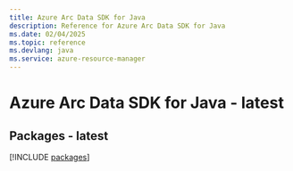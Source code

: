```yaml
---
title: Azure Arc Data SDK for Java
description: Reference for Azure Arc Data SDK for Java
ms.date: 02/04/2025
ms.topic: reference
ms.devlang: java
ms.service: azure-resource-manager
---
```

# Azure Arc Data SDK for Java - latest
## Packages - latest
[!INCLUDE [packages](arc-data-index.md)]